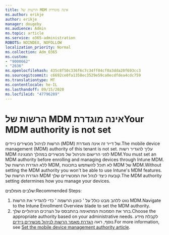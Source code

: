 ```yaml
---
title: הרשות של MDM אינה מוגדרת
ms.author: erikje
author: erikje
manager: dougeby
ms.audience: Admin
ms.topic: article
ms.service: o365-administration
ROBOTS: NOINDEX, NOFOLLOW
localization_priority: Normal
ms.collection: Adm_O365
ms.custom:
- "9000662"
- "2636"
ms.openlocfilehash: 435c8f50c336f6c7c34ff04cf0a3dda20f693cc3
ms.sourcegitcommit: c6692ce0fa1358ec3529e59ca0ecdfdea4cdc759
ms.translationtype: MT
ms.contentlocale: he-IL
ms.lasthandoff: 09/15/2020
ms.locfileid: "47796289"
---
```

# <a name="your-mdm-authority-is-not-set"></a><span data-ttu-id="e9358-102">הרשות של MDM אינה מוגדרת</span><span class="sxs-lookup"><span data-stu-id="e9358-102">Your MDM authority is not set</span></span>

<span data-ttu-id="e9358-103">הרשות לניהול מכשירים ניידים (MDM) של דייר זה אינה מוגדרת.</span><span class="sxs-lookup"><span data-stu-id="e9358-103">The mobile device management (MDM) authority of this tenant is not set.</span></span> <span data-ttu-id="e9358-104">עליך להגדיר רשות MDM לפני הרישום והניהול של מכשירים במהלך המנגינה MDM.</span><span class="sxs-lookup"><span data-stu-id="e9358-104">You must set an MDM authority before enrolling and managing devices through Intune MDM.</span></span> <span data-ttu-id="e9358-105">ללא הגדרת הרשות של MDM, לא תוכל להשתמש בתכונות MDM של MDM.</span><span class="sxs-lookup"><span data-stu-id="e9358-105">Without setting the MDM authority you won't be able to use Intune's MDM features.</span></span> <span data-ttu-id="e9358-106">הגדרת הרשות של MDM קובעת כיצד לנהל את המכשירים שלך.</span><span class="sxs-lookup"><span data-stu-id="e9358-106">The MDM authority setting determines how you manage your devices.</span></span>

<span data-ttu-id="e9358-107">שלבים מומלצים:</span><span class="sxs-lookup"><span data-stu-id="e9358-107">Recommended Steps:</span></span>
1. <span data-ttu-id="e9358-108">נווט ללהב מבט כולל על ' כוונון הרשמה ' כדי להגדיר את הרשות MDM.</span><span class="sxs-lookup"><span data-stu-id="e9358-108">Navigate to the Intune Enrollment Overview blade to set the MDM authority.</span></span>
2. <span data-ttu-id="e9358-109">בחר את הסמכות המתאימה בהתבסס על הצרכים הניהוליים שלך.</span><span class="sxs-lookup"><span data-stu-id="e9358-109">Choose the appropriate authority based on your administrative needs.</span></span> <span data-ttu-id="e9358-110">לקבלת מידע נוסף, ראה [הגדרת מאמר הרשות לניהול מכשירים ניידים](https://docs.microsoft.com/intune/mdm-authority-set).</span><span class="sxs-lookup"><span data-stu-id="e9358-110">For more information, see [Set the mobile device management authority article](https://docs.microsoft.com/intune/mdm-authority-set).</span></span>
